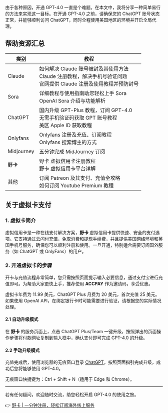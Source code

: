 由于各种原因，开通 GPT-4.0 一直是个难题。在本文中，我将分享一种简单易行的方法来实现这一目标。在开通 GPT-4.0 之前，请确保您的 ChatGPT 账号状态正常，并能够顺利访问 ChatGPT，同时全程使用美国地区的环境并开启全局代理。

## 帮助资源汇总

| 类别        | 教程                                                      |
|------------|-----------------------------------------------------------|
| Claude     | 如何解决 Claude 账号被封及其使用方法<br>Claude 注册教程，解决手机号验证问题<br>官网提供 Claude 注册及使用教程并预防封号 |
| Sora       | 详细教程与使用指南助您轻松上手 Sora<br>OpenAI Sora 介绍与功能解析 |
| ChatGPT    | 国内升级 GPT-Plus 教程，订阅 GPT-4.0<br>无需手机验证码获取 GPT 账号教程<br>美区 Apple ID 获取教程 |
| Onlyfans   | Onlyfans 注册及充值、订阅教程<br>Onlyfans 搜索博主的方式 |
| Midjourney | 五分钟完成 MidJourney 订阅 |
| 野卡   | 野卡 虚拟信用卡注册教程<br>野卡 虚拟信用卡平台详解 |
| 其他       | 订阅 Patreon 及其支付、充值全攻略<br>如何订阅 Youtube Premium 教程 |

## 关于虚拟卡支付

### 1. 虚拟卡简介

虚拟信用卡是一种在线支付解决方案，**野卡** 虚拟信用卡提供快速、安全的支付选项。它支持通过云闪付充值，免取消费和提现手续费，并且提供美国网络环境和英国手机号服务，确保您可以顺利注册和使用。一旦开通，特别适合需要订阅国外服务（如 ChatGPT 或 OnlyFans）的用户。

### 2. 开通虚拟卡的步骤

开卡与充值流程非常简单，您只需按照页面提示输入必要信息，通过支付宝进行充值即可。为帮助大家更快上手，推荐使用 **ACCPAY** 作为邀请码，享受优惠。

虚拟卡年费为 11.99 美元，ChatGPT Plus 月费为 20 美元，首次充值 25 美元。如果使用 OpenAI API，在绑定银行卡时可能需要进行验证，请根据您的实际情况处理。

#### 2.1 自动升级模式

在 **野卡** 的服务页面上，点击 ChatGPT Plus/Team 一键升级，按照弹出的页面操作步骤将付款网址复制到输入框中，确认支付即可完成 GPT-4.0 的升级。

#### 2.2 手动升级模式

充值完成后，使用浏览器的无痕窗口登录 [ChatGPT](https://chat.openai.com)，按照页面指引完成升级，成功后您将能够使用 GPT-4.0。

无痕窗口快捷键为：Ctrl + Shift + N（适用于 Edge 和 Chrome）。

---

若有任何疑问，欢迎随时交流，助您轻松开启 GPT-4.0 的使用之旅。

👉 [野卡 | 一分钟注册，轻松订阅海外线上服务](https://bit.ly/bewildcard)
